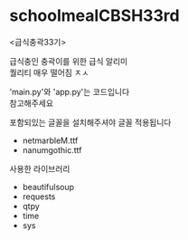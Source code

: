 # schoolmealCBSH33rd
<급식충곽33기>

급식충인 충곽이를 위한 급식 알리미<br>
퀄리티 매우 떨어짐 ㅈㅅ

'main.py'와 'app.py'는 코드입니다<br>
참고해주세요

포함되있는 글꼴을 설치해주셔야 글꼴 적용됩니다
- netmarbleM.ttf
- nanumgothic.ttf

사용한 라이브러리
- beautifulsoup
- requests
- qtpy
- time
- sys
